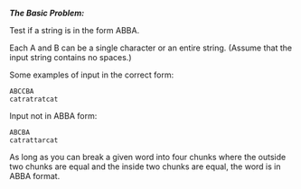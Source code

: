 ***The Basic Problem:***

Test if a string is in the form ABBA.

Each A and B can be a single character or an entire string. (Assume that the input string contains no spaces.)

Some examples of input in the correct form:

```
ABCCBA
catratratcat
```

Input not in ABBA form:

```
ABCBA
catrattarcat
```

As long as you can break a given word into four chunks where the outside two chunks are equal and the inside two chunks are equal, the word is in ABBA format.
